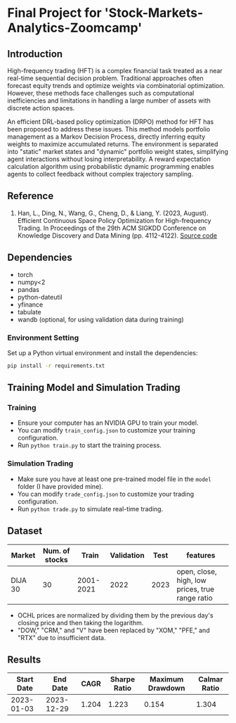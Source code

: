 # Final Project for 'Stock-Markets-Analytics-Zoomcamp'

## Introduction
High-frequency trading (HFT) is a complex financial task treated as a near real-time sequential decision problem. Traditional approaches often forecast equity trends and optimize weights via combinatorial optimization. However, these methods face challenges such as computational inefficiencies and limitations in handling a large number of assets with discrete action spaces.

An efficient DRL-based policy optimization (DRPO) method for HFT has been proposed to address these issues. This method models portfolio management as a Markov Decision Process, directly inferring equity weights to maximize accumulated returns. The environment is separated into "static" market states and "dynamic" portfolio weight states, simplifying agent interactions without losing interpretability. A reward expectation calculation algorithm using probabilistic dynamic programming enables agents to collect feedback without complex trajectory sampling.

## Reference
1. Han, L., Ding, N., Wang, G., Cheng, D., & Liang, Y. (2023, August). Efficient Continuous Space Policy Optimization for High-frequency Trading. In Proceedings of the 29th ACM SIGKDD Conference on Knowledge Discovery and Data Mining (pp. 4112-4122). [Source code](https://github.com/finint/DRPO)


## Dependencies
- torch
- numpy<2
- pandas
- python-dateutil
- yfinance
- tabulate
- wandb (optional, for using validation data during training)

### Environment Setting
Set up a Python virtual environment and install the dependencies:
```bash
pip install -r requirements.txt
```

## Training Model and Simulation Trading

### Training
- Ensure your computer has an NVIDIA GPU to train your model.
- You can modify `train_config.json` to customize your training configuration.
- Run ```python train.py``` to start the training process.

### Simulation Trading
- Make sure you have at least one pre-trained model file in the `model` folder (I have provided mine).
- You can modify `trade_config.json` to customize your trading configuration.
- Run ```python trade.py``` to simulate real-time trading.

## Dataset

| Market | Num. of stocks | Train   | Validation | Test    | features                                        |
|--------|----------------|------------|------------|---------|-------------------------------------------------|
| DIJA 30| 30             | 2001-2021  | 2022       | 2023| open, close, high, low prices, true range ratio |

- OCHL prices are normalized by dividing them by the previous day's closing price and then taking the logarithm.
-  "DOW," "CRM," and "V" have been replaced by "XOM," "PFE," and "RTX" due to insufficient data.

## Results

| Start Date | End Date   | CAGR  | Sharpe Ratio | Maximum Drawdown | Calmar Ratio |
|------------|------------|-------|--------------|------------------|--------------|
| 2023-01-03 | 2023-12-29 | 1.204 | 1.223        | 0.154            | 1.304        |

  